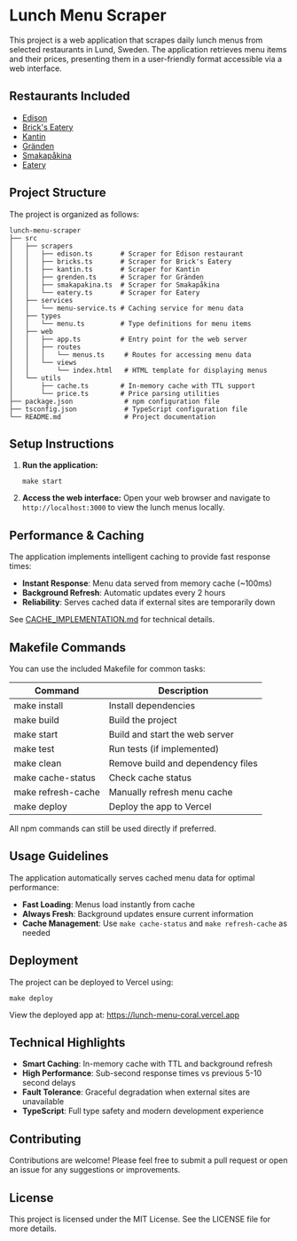 # Lunch Menu Scraper
<!-- See .github/copilot-instructions.md for development guidelines -->

This project is a web application that scrapes daily lunch menus from selected restaurants in Lund, Sweden. The application retrieves menu items and their prices, presenting them in a user-friendly format accessible via a web interface.

## Restaurants Included

- [Edison](https://restaurangedison.se/lunch/)
- [Brick's Eatery](https://brickseatery.se/lunch/)
- [Kantin](https://www.kantinlund.se/)
- [Gränden](https://grendenlund.se/lunch/)
- [Smakapåkina](https://smakapakina.se/lunch/)
- [Eatery](https://eatery.se/anlaggningar/lund)

## Project Structure

The project is organized as follows:

```
lunch-menu-scraper
├── src
│   ├── scrapers
│   │   ├── edison.ts       # Scraper for Edison restaurant
│   │   ├── bricks.ts       # Scraper for Brick's Eatery
│   │   ├── kantin.ts       # Scraper for Kantin
│   │   ├── grenden.ts      # Scraper for Gränden
│   │   ├── smakapakina.ts  # Scraper for Smakapåkina
│   │   └── eatery.ts       # Scraper for Eatery
│   ├── services
│   │   └── menu-service.ts # Caching service for menu data
│   ├── types
│   │   └── menu.ts         # Type definitions for menu items
│   ├── web
│   │   ├── app.ts          # Entry point for the web server
│   │   ├── routes
│   │   │   └── menus.ts     # Routes for accessing menu data
│   │   └── views
│   │       └── index.html   # HTML template for displaying menus
│   └── utils
│       ├── cache.ts        # In-memory cache with TTL support
│       └── price.ts        # Price parsing utilities
├── package.json             # npm configuration file
├── tsconfig.json            # TypeScript configuration file
└── README.md                # Project documentation
```

## Setup Instructions

1. **Run the application:**
   ```
   make start
   ```

2. **Access the web interface:**
   Open your web browser and navigate to `http://localhost:3000` to view the
   lunch menus locally.

## Performance & Caching

The application implements intelligent caching to provide fast response times:
- **Instant Response**: Menu data served from memory cache (~100ms)
- **Background Refresh**: Automatic updates every 2 hours
- **Reliability**: Serves cached data if external sites are temporarily down

See [CACHE_IMPLEMENTATION.md](CACHE_IMPLEMENTATION.md) for technical details.

## Makefile Commands

You can use the included Makefile for common tasks:

| Command            | Description                       |
| ------------------ | --------------------------------- |
| make install       | Install dependencies              |
| make build         | Build the project                 |
| make start         | Build and start the web server    |
| make test          | Run tests (if implemented)        |
| make clean         | Remove build and dependency files |
| make cache-status  | Check cache status                |
| make refresh-cache | Manually refresh menu cache       |
| make deploy        | Deploy the app to Vercel          |

All npm commands can still be used directly if preferred.

## Usage Guidelines

The application automatically serves cached menu data for optimal performance:
- **Fast Loading**: Menus load instantly from cache
- **Always Fresh**: Background updates ensure current information
- **Cache Management**: Use `make cache-status` and `make refresh-cache` as needed

## Deployment

The project can be deployed to Vercel using:

```
make deploy
```

View the deployed app at: https://lunch-menu-coral.vercel.app

## Technical Highlights

- **Smart Caching**: In-memory cache with TTL and background refresh
- **High Performance**: Sub-second response times vs previous 5-10 second delays  
- **Fault Tolerance**: Graceful degradation when external sites are unavailable
- **TypeScript**: Full type safety and modern development experience

## Contributing

Contributions are welcome! Please feel free to submit a pull request or open an issue for any suggestions or improvements.

## License

This project is licensed under the MIT License. See the LICENSE file for more details.